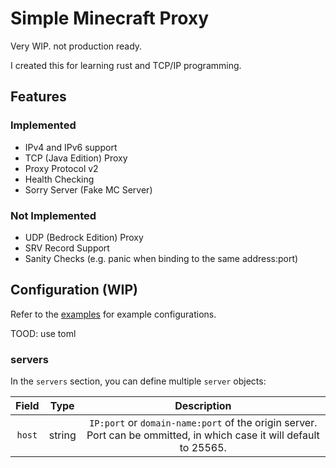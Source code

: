 # Simple Minecraft Proxy

Very WIP. not production ready.

I created this for learning rust and TCP/IP programming.

## Features

### Implemented

- IPv4 and IPv6 support
- TCP (Java Edition) Proxy
- Proxy Protocol v2
- Health Checking
- Sorry Server (Fake MC Server)

### Not Implemented

- UDP (Bedrock Edition) Proxy
- SRV Record Support
- Sanity Checks (e.g. panic when binding to the same address:port)

## Configuration (WIP)

Refer to the [examples](examples) for example configurations.

TOOD: use toml

### servers

In the `servers` section, you can define multiple `server` objects:

| Field  |  Type  |                                                     Description                                                     |
|:------:|:------:|:-------------------------------------------------------------------------------------------------------------------:|
| `host` | string | `IP:port` or `domain-name:port` of the origin server. Port can be ommitted, in which case it will default to 25565. |

